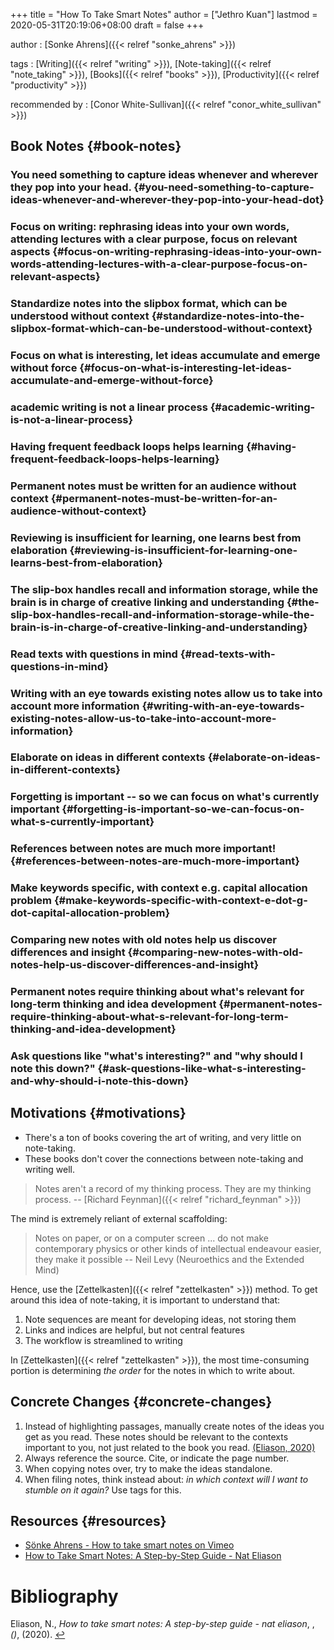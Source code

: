 +++
title = "How To Take Smart Notes"
author = ["Jethro Kuan"]
lastmod = 2020-05-31T20:19:06+08:00
draft = false
+++

author
: [Sonke Ahrens]({{< relref "sonke_ahrens" >}})

tags
: [Writing]({{< relref "writing" >}}), [Note-taking]({{< relref "note_taking" >}}), [Books]({{< relref "books" >}}), [Productivity]({{< relref "productivity" >}})

recommended by
: [Conor White-Sullivan]({{< relref "conor_white_sullivan" >}})

## Book Notes {#book-notes}

### You need something to capture ideas whenever and wherever they pop into your head. {#you-need-something-to-capture-ideas-whenever-and-wherever-they-pop-into-your-head-dot}

### Focus on writing: rephrasing ideas into your own words, attending lectures with a clear purpose, focus on relevant aspects {#focus-on-writing-rephrasing-ideas-into-your-own-words-attending-lectures-with-a-clear-purpose-focus-on-relevant-aspects}

### Standardize notes into the slipbox format, which can be understood without context {#standardize-notes-into-the-slipbox-format-which-can-be-understood-without-context}

### Focus on what is interesting, let ideas accumulate and emerge without force {#focus-on-what-is-interesting-let-ideas-accumulate-and-emerge-without-force}

### academic writing is not a linear process {#academic-writing-is-not-a-linear-process}

### Having frequent feedback loops helps learning {#having-frequent-feedback-loops-helps-learning}

### Permanent notes must be written for an audience without context {#permanent-notes-must-be-written-for-an-audience-without-context}

### Reviewing is insufficient for learning, one learns best from elaboration {#reviewing-is-insufficient-for-learning-one-learns-best-from-elaboration}

### The slip-box handles recall and information storage, while the brain is in charge of creative linking and understanding {#the-slip-box-handles-recall-and-information-storage-while-the-brain-is-in-charge-of-creative-linking-and-understanding}

### Read texts with questions in mind {#read-texts-with-questions-in-mind}

### Writing with an eye towards existing notes allow us to take into account more information {#writing-with-an-eye-towards-existing-notes-allow-us-to-take-into-account-more-information}

### Elaborate on ideas in different contexts {#elaborate-on-ideas-in-different-contexts}

### Forgetting is important -- so we can focus on what's currently important {#forgetting-is-important-so-we-can-focus-on-what-s-currently-important}

### References between notes are much more important! {#references-between-notes-are-much-more-important}

### Make keywords specific, with context e.g. capital allocation problem {#make-keywords-specific-with-context-e-dot-g-dot-capital-allocation-problem}

### Comparing new notes with old notes help us discover differences and insight {#comparing-new-notes-with-old-notes-help-us-discover-differences-and-insight}

### Permanent notes require thinking about what's relevant for long-term thinking and idea development {#permanent-notes-require-thinking-about-what-s-relevant-for-long-term-thinking-and-idea-development}

### Ask questions like "what's interesting?" and "why should I note this down?" {#ask-questions-like-what-s-interesting-and-why-should-i-note-this-down}

## Motivations {#motivations}

- There's a ton of books covering the art of writing, and very little
  on note-taking.
- These books don't cover the connections between note-taking and
  writing well.

> Notes aren't a record of my thinking process. They are my thinking
> process. -- [Richard Feynman]({{< relref "richard_feynman" >}})

The mind is extremely reliant of external scaffolding:

> Notes on paper, or on a computer screen ... do not make contemporary
> physics or other kinds of intellectual endeavour easier, they make it
> possible -- Neil Levy (Neuroethics and the Extended Mind)

Hence, use the [Zettelkasten]({{< relref "zettelkasten" >}}) method. To get around this idea of
note-taking, it is important to understand that:

1.  Note sequences are meant for developing ideas, not storing them
2.  Links and indices are helpful, but not central features
3.  The workflow is streamlined to writing

In [Zettelkasten]({{< relref "zettelkasten" >}}), the most time-consuming portion is determining _the
order_ for the notes in which to write about.

## Concrete Changes {#concrete-changes}

1.  Instead of highlighting passages, manually create notes of the
    ideas you get as you read. These notes should be relevant to the
    contexts important to you, not just related to the book you read.
    <a id="bc302d5dd07e04119ae17c22121835a9" href="#nateliason_how_take_smart_notes">(Eliason, 2020)</a>
2.  Always reference the source. Cite, or indicate the page number.
3.  When copying notes over, try to make the ideas standalone.
4.  When filing notes, think instead about: _in which context will I
    want to stumble on it again?_ Use tags for this.

## Resources {#resources}

- [Sönke Ahrens - How to take smart notes on Vimeo](https://vimeo.com/275530205)
- [How to Take Smart Notes: A Step-by-Step Guide - Nat Eliason](https://www.nateliason.com/blog/smart-notes)

# Bibliography

<a id="nateliason_how_take_smart_notes" target="_blank">Eliason, N., _How to take smart notes: A step-by-step guide - nat eliason_, , _()_, (2020). </a> [↩](#bc302d5dd07e04119ae17c22121835a9)
